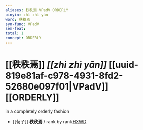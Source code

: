 ```yaml
---
aliases: 秩秩焉 VPadV ORDERLY
pinyin: zhì zhì yān
word: 秩秩焉
syn-func: VPadV
sem-feat: 
total: 1
concept: ORDERLY 
---
```

# [[秩秩焉]] *[[zhì zhì yān]]*  [[uuid-819e81af-c978-4931-8fd2-52680e097f01|VPadV]] [[ORDERLY]]
in a completely orderly fashion
 - [[荀子]] **秩秩焉** / rank by rank[HXWD](https://hxwd.org/textview.html?location=KR3a0002_tls_007-1a.38)